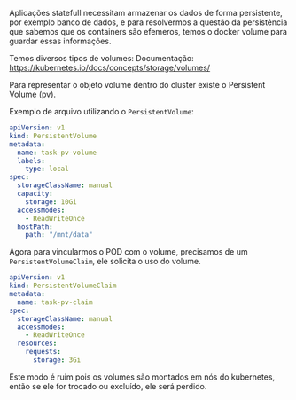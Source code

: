 
Aplicações statefull necessitam armazenar os dados de forma persistente, por exemplo banco de dados, e para resolvermos a questão da persistência que sabemos que os containers são efemeros, temos o docker volume para guardar essas informações.

Temos diversos tipos de volumes: 
Documentação: https://kubernetes.io/docs/concepts/storage/volumes/

Para representar o objeto volume dentro do cluster existe o Persistent Volume (pv).

Exemplo de arquivo utilizando o `PersistentVolume`:
```yaml
apiVersion: v1
kind: PersistentVolume
metadata:
  name: task-pv-volume
  labels:
    type: local
spec:
  storageClassName: manual
  capacity:
    storage: 10Gi
  accessModes:
    - ReadWriteOnce
  hostPath:
    path: "/mnt/data"
```

Agora para vincularmos o POD com o volume, precisamos de um `PersistentVolumeClaim`, ele solicita o uso do volume.

```yaml
apiVersion: v1
kind: PersistentVolumeClaim
metadata:
  name: task-pv-claim
spec:
  storageClassName: manual
  accessModes:
    - ReadWriteOnce
  resources:
    requests:
      storage: 3Gi
```

Este modo é ruim pois os volumes são montados em nós do kubernetes, então se ele for trocado ou excluído, ele será perdido.